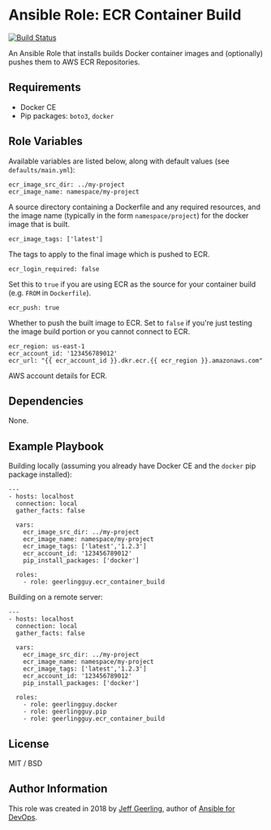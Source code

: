 # Ansible Role: ECR Container Build

[![Build Status](https://travis-ci.org/geerlingguy/ansible-role-ecr_container_build.svg?branch=master)](https://travis-ci.org/geerlingguy/ansible-role-ecr_container_build)

An Ansible Role that installs builds Docker container images and (optionally) pushes them to AWS ECR Repositories.

## Requirements

  - Docker CE
  - Pip packages: `boto3`, `docker`

## Role Variables

Available variables are listed below, along with default values (see `defaults/main.yml`):

    ecr_image_src_dir: ../my-project
    ecr_image_name: namespace/my-project

A source directory containing a Dockerfile and any required resources, and the image name (typically in the form `namespace/project`) for the docker image that is built.

    ecr_image_tags: ['latest']

The tags to apply to the final image which is pushed to ECR.

    ecr_login_required: false

Set this to `true` if you are using ECR as the source for your container build (e.g. `FROM` in `Dockerfile`).

    ecr_push: true

Whether to push the built image to ECR. Set to `false` if you're just testing the image build portion or you cannot connect to ECR.

    ecr_region: us-east-1
    ecr_account_id: '123456789012'
    ecr_url: "{{ ecr_account_id }}.dkr.ecr.{{ ecr_region }}.amazonaws.com"

AWS account details for ECR.

## Dependencies

None.

## Example Playbook

Building locally (assuming you already have Docker CE and the `docker` pip package installed):

    ---
    - hosts: localhost
      connection: local
      gather_facts: false
    
      vars:
        ecr_image_src_dir: ../my-project
        ecr_image_name: namespace/my-project
        ecr_image_tags: ['latest','1.2.3']
        ecr_account_id: '123456789012'
        pip_install_packages: ['docker']

      roles:
        - role: geerlingguy.ecr_container_build


Building on a remote server:

    ---
    - hosts: localhost
      connection: local
      gather_facts: false
    
      vars:
        ecr_image_src_dir: ../my-project
        ecr_image_name: namespace/my-project
        ecr_image_tags: ['latest','1.2.3']
        ecr_account_id: '123456789012'
        pip_install_packages: ['docker']
    
      roles:
        - role: geerlingguy.docker
        - role: geerlingguy.pip
        - role: geerlingguy.ecr_container_build

## License

MIT / BSD

## Author Information

This role was created in 2018 by [Jeff Geerling](https://www.jeffgeerling.com/), author of [Ansible for DevOps](https://www.ansiblefordevops.com/).
